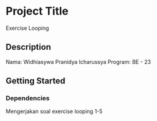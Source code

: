 # Project Title

Exercise Looping

## Description

Nama: Widhiasywa Pranidya Icharussya
Program: BE - 23

## Getting Started

### Dependencies

Mengerjakan soal exercise looping 1-5

